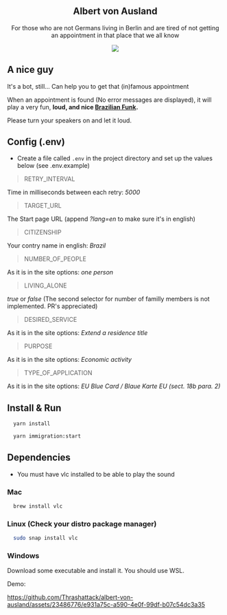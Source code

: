 <h2 align='center'>Albert von Ausland</h2>

<p align='center'>
  For those who are not Germans living in Berlin and are tired of not getting an appointment in that place that we all know
</p>

<p align='center'>
  <img align='center' src="https://github.com/Thrashattack/albert-von-ausland/assets/23486776/a7ebc286-6959-413b-aabc-a7ba9d9aa016">
</p>



## A nice guy

It's a bot, still... Can help you to get that (in)famous appointment

When an appointment is found (No error messages are displayed), it will play a very fun, <b>loud, and nice [Brazilian Funk](https://youtu.be/33_V64bI1NY?t=47).</b>

Please turn your speakers on and let it loud.

## Config (.env)

- Create a file called `.env` in the project directory and set up the values below (see .env.example)

> RETRY_INTERVAL

Time in milliseconds between each retry: _5000_

> TARGET_URL

The Start page URL (append _?lang=en_ to make sure it's in english)

> CITIZENSHIP

Your contry name in english: _Brazil_


> NUMBER_OF_PEOPLE

As it is in the site options: _one person_

> LIVING_ALONE

_true_ or _false_ (The second selector for number of familly members is not implemented. PR's appreciated)

> DESIRED_SERVICE

As it is in the site options: _Extend a residence title_

> PURPOSE

As it is in the site options: _Economic activity_

> TYPE_OF_APPLICATION

As it is in the site options: _EU Blue Card / Blaue Karte EU (sect. 18b para. 2)_


## Install & Run

```bash
  yarn install
```

```bash
  yarn immigration:start
```

## Dependencies

- You must have vlc installed to be able to play the sound

### Mac

``` bash
  brew install vlc
```

### Linux (Check your distro package manager)

``` bash
  sudo snap install vlc
```

### Windows

Download some executable and install it. You should use WSL.


Demo:


https://github.com/Thrashattack/albert-von-ausland/assets/23486776/e931a75c-a590-4e0f-99df-b07c54dc3a35
